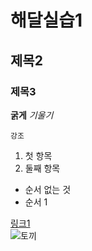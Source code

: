 # 해달실습1
## 제목2
### 제목3

__굵게__ _기울기_

`강조`

1. 첫 항목
2. 둘째 항목

+ 순서 없는 것
+ 순서 1

[링크1](http://www.google.com)  
![토끼](https://cdn.gjdream.com/news/thumbnail/old/news/contents/UPFILE/2019/20190707497381_v150.jpg)